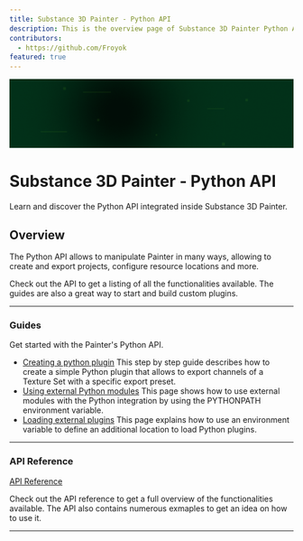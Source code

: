```yaml
---
title: Substance 3D Painter - Python API
description: This is the overview page of Substance 3D Painter Python API
contributors:
  - https://github.com/Froyok
featured: true
---
```


<Hero slots="image, heading, text" background="rgb(1, 46, 24)" hideBreadcrumbNav={true} />

![Hero image](./hero.png)

# Substance 3D Painter - Python API

Learn and discover the Python API integrated inside Substance 3D Painter.

## Overview

The Python API allows to manipulate Painter in many ways, allowing to create and export projects, configure resource locations and more.

Check out the API to get a listing of all the functionalities available. The guides are also a great way to start and build custom plugins.

---

### Guides

Get started with the Painter's Python API.

- [Creating a python plugin](guides/creating-python-plugin/)
  This step by step guide describes how to create a simple Python plugin that allows to export channels of a Texture Set with a specific export preset.
- [Using external Python modules](guides/using-external-modules/)
  This page shows how to use external modules with the Python integration by using the PYTHONPATH environment variable.
- [Loading external plugins](guides/loading-external-plugins/)
  This page explains how to use an environment variable to define an additional location to load Python plugins.

---

### API Reference

[API Reference](api/)

Check out the API reference to get a full overview of the functionalities available. The API also contains numerous exmaples to get an idea on how to use it.

---
